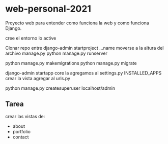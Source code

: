 # web-personal-2021
Proyecto web para entender como funciona la web y como funciona Django.


cree el entorno
lo active

Clonar repo
entre
django-admin startproject ...name
moverse a la altura del archivo manage.py
python manage.py runserver 

python manage.py makemigrations 
python manage.py migrate

django-admin startapp core
la agregamos al settings.py INSTALLED_APPS
crear la vista
agregar al urls.py

python manage.py createsuperuser
localhost/admin

## Tarea

crear las vistas de:
- about
- portfolio
- contact
